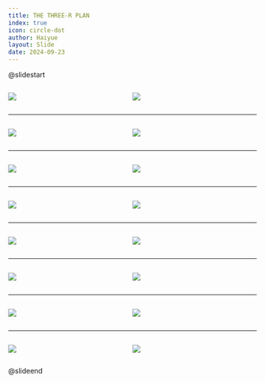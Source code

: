 ```yaml
---
title: THE THREE-R PLAN
index: true
icon: circle-dot
author: Haiyue
layout: Slide
date: 2024-09-23
---
```

 
@slidestart

<div style="display:flex">
<div style="flex:1">

![](/reading/english/Level-Q/THE%20THREE-R%20PLAN/001.webp)
</div>
<div style="flex:1">

![](/reading/english/Level-Q/THE%20THREE-R%20PLAN/002.webp)
</div>
</div>

---

<div style="display:flex">
<div style="flex:1">

![](/reading/english/Level-Q/THE%20THREE-R%20PLAN/003.webp)
</div>
<div style="flex:1">

![](/reading/english/Level-Q/THE%20THREE-R%20PLAN/004.webp)
</div>
</div>

---

<div style="display:flex">
<div style="flex:1">

![](/reading/english/Level-Q/THE%20THREE-R%20PLAN/005.webp)
</div>
<div style="flex:1">

![](/reading/english/Level-Q/THE%20THREE-R%20PLAN/006.webp)
</div>
</div>

---

<div style="display:flex">
<div style="flex:1">

![](/reading/english/Level-Q/THE%20THREE-R%20PLAN/007.webp)
</div>
<div style="flex:1">

![](/reading/english/Level-Q/THE%20THREE-R%20PLAN/008.webp)
</div>
</div>

---

<div style="display:flex">
<div style="flex:1">

![](/reading/english/Level-Q/THE%20THREE-R%20PLAN/009.webp)
</div>
<div style="flex:1">

![](/reading/english/Level-Q/THE%20THREE-R%20PLAN/010.webp)
</div>
</div>

---

<div style="display:flex">
<div style="flex:1">

![](/reading/english/Level-Q/THE%20THREE-R%20PLAN/011.webp)
</div>
<div style="flex:1">

![](/reading/english/Level-Q/THE%20THREE-R%20PLAN/012.webp)
</div>
</div>

---

<div style="display:flex">
<div style="flex:1">

![](/reading/english/Level-Q/THE%20THREE-R%20PLAN/013.webp)
</div>
<div style="flex:1">

![](/reading/english/Level-Q/THE%20THREE-R%20PLAN/014.webp)
</div>
</div>

---

<div style="display:flex">
<div style="flex:1">

![](/reading/english/Level-Q/THE%20THREE-R%20PLAN/015.webp)
</div>
<div style="flex:1">

![](/reading/english/Level-Q/THE%20THREE-R%20PLAN/016.webp)
</div>
</div>

@slideend
